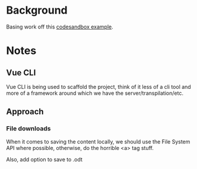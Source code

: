 # Background

Basing work off this [codesandbox example](https://codesandbox.io/s/tiptap-test-zdxmm).

# Notes

## Vue CLI
Vue CLI is being used to scaffold the project, think of it less of a cli tool and more of a framework around which we have the server/transpilation/etc.

## Approach

### File downloads
When it comes to saving the content locally, we should use the File System API where possible, otherwise, do the horrible \<a\> tag stuff.

Also, add option to save to .odt
